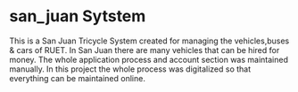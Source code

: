 # san_juan Sytstem

This is a San Juan Tricycle System created for managing the vehicles,buses & cars of RUET. In San Juan there are many vehicles that can be
hired for money. The whole application process and account section was maintained manually. In this project the whole process was 
digitalized so that everything can be maintained online. 
